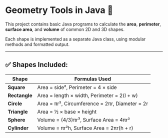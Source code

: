 # Geometry Tools in Java 🧮

This project contains basic Java programs to calculate the **area**, **perimeter**, **surface area**, and **volume** of common 2D and 3D shapes.

Each shape is implemented as a separate Java class, using modular methods and formatted output.

---

## ✅ Shapes Included:

| Shape     | Formulas Used                            |
|-----------|-------------------------------------------|
| **Square**   | Area = side², Perimeter = 4 × side        |
| **Rectangle**| Area = length × width, Perimeter = 2(l + w) |
| **Circle**   | Area = πr², Circumference = 2πr, Diameter = 2r |
| **Triangle** | Area = ½ × base × height                  |
| **Sphere**   | Volume = (4/3)πr³, Surface Area = 4πr²    |
| **Cylinder** | Volume = πr²h, Surface Area = 2πr(h + r)  |


